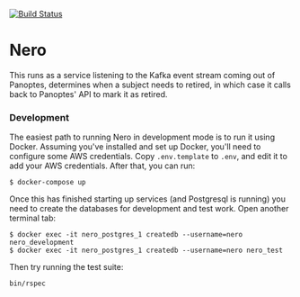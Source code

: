 [![Build Status](https://travis-ci.org/zooniverse/nero.svg)](https://travis-ci.org/zooniverse/nero)

# Nero

This runs as a service listening to the Kafka event stream coming out of Panoptes,
determines when a subject needs to retired, in which case it calls back to Panoptes' API to mark it as retired.

### Development

The easiest path to running Nero in development mode is to run it using Docker. Assuming you've installed and set up Docker, you'll need to configure some AWS credentials. Copy `.env.template` to `.env`, and edit it to add your AWS credentials. After that, you can run:

```
$ docker-compose up
```

Once this has finished starting up services (and Postgresql is running) you need to create the databases for development and test work. Open another terminal tab:

```
$ docker exec -it nero_postgres_1 createdb --username=nero nero_development
$ docker exec -it nero_postgres_1 createdb --username=nero nero_test
```

Then try running the test suite:

```
bin/rspec
```
